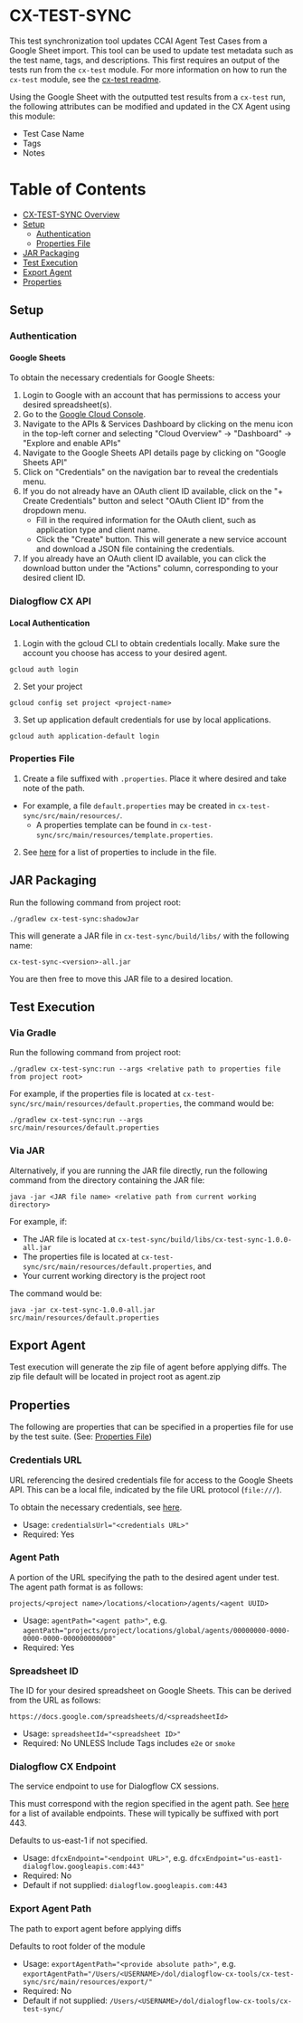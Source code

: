 # CX-TEST-SYNC
This test synchronization tool updates CCAI Agent Test Cases from a Google Sheet import. This tool can be used to update 
test metadata such as the test name, tags, and descriptions. This first requires an output of the tests run from the 
`cx-test` module. For more information on how to run the `cx-test` module, see the [cx-test readme](../cx-test/README.md).

Using the Google Sheet with the outputted test results from a `cx-test` run, the following attributes can be modified 
and updated in the CX Agent using this module:
- Test Case Name
- Tags
- Notes

# Table of Contents
- [CX-TEST-SYNC Overview](#cx-test-sync)
- [Setup](#setup)
    - [Authentication](#authentication)
    - [Properties File](#properties-file)
- [JAR Packaging](#jar-packaging)
- [Test Execution](#test-execution)
- [Export Agent](#export-agent)
- [Properties](#properties)

## Setup

### Authentication

#### Google Sheets

To obtain the necessary credentials for Google Sheets:

1. Login to Google with an account that has permissions to access your desired spreadsheet(s).
2. Go to the [Google Cloud Console](https://console.cloud.google.com/).
3. Navigate to the APIs & Services Dashboard by clicking on the menu icon in the top-left corner and selecting "Cloud Overview" -> "Dashboard" -> "Explore and enable APIs"
4. Navigate to the Google Sheets API details page by clicking on "Google Sheets API"
5. Click on "Credentials" on the navigation bar to reveal the credentials menu.
6. If you do not already have an OAuth client ID available, click on the "+ Create Credentials" button and select "OAuth Client ID" from the dropdown menu.
    - Fill in the required information for the OAuth client, such as application type and client name.
    - Click the "Create" button. This will generate a new service account and download a JSON file containing the credentials.
7. If you already have an OAuth client ID available, you can click the download button under the "Actions" column, corresponding to your desired client ID.

### Dialogflow CX API

#### Local Authentication

1. Login with the gcloud CLI to obtain credentials locally. Make sure the account you choose has access to your desired agent.
```
gcloud auth login
```

2. Set your project
```
gcloud config set project <project-name>
```

3. Set up application default credentials for use by local applications.
```
gcloud auth application-default login
```

### Properties File

1. Create a file suffixed with `.properties`. Place it where desired and take note of the path.
- For example, a file `default.properties` may be created in `cx-test-sync/src/main/resources/`.
  - A properties template can be found in `cx-test-sync/src/main/resources/template.properties`.
2. See [here](#properties) for a list of properties to include in the file.

## JAR Packaging

Run the following command from project root:

```
./gradlew cx-test-sync:shadowJar
```

This will generate a JAR file in `cx-test-sync/build/libs/` with the following name:

```
cx-test-sync-<version>-all.jar
```

You are then free to move this JAR file to a desired location.

## Test Execution

### Via Gradle

Run the following command from project root:

```
./gradlew cx-test-sync:run --args <relative path to properties file from project root>
```

For example, if the properties file is located at `cx-test-sync/src/main/resources/default.properties`, the command would be:

```
./gradlew cx-test-sync:run --args src/main/resources/default.properties
```

### Via JAR

Alternatively, if you are running the JAR file directly, run the following command from the directory containing the JAR file:

```
java -jar <JAR file name> <relative path from current working directory>
```

For example, if:
* The JAR file is located at `cx-test-sync/build/libs/cx-test-sync-1.0.0-all.jar`
* The properties file is located at `cx-test-sync/src/main/resources/default.properties`, and
* Your current working directory is the project root

The command would be:

```
java -jar cx-test-sync-1.0.0-all.jar src/main/resources/default.properties
```

## Export Agent

Test execution will generate the zip file of agent before applying diffs. The zip file default will be located in project root
as agent.zip

## Properties

The following are properties that can be specified in a properties file for use by the test suite. (See: [Properties File](#properties-file))

### Credentials URL

URL referencing the desired credentials file for access to the Google Sheets API. This can be a local file, indicated by the file URL protocol (`file:///`).

To obtain the necessary credentials, see [here](#google-sheets).

- Usage: `credentialsUrl="<credentials URL>"`
- Required: Yes

### Agent Path

A portion of the URL specifying the path to the desired agent under test. The agent path format is as follows:

```
projects/<project name>/locations/<location>/agents/<agent UUID>
```

- Usage: `agentPath="<agent path>"`, e.g. `agentPath="projects/project/locations/global/agents/00000000-0000-0000-0000-000000000000"`
- Required: Yes

### Spreadsheet ID

The ID for your desired spreadsheet on Google Sheets. This can be derived from the URL as follows:

```
https://docs.google.com/spreadsheets/d/<spreadsheetId>
```

- Usage: `spreadsheetId="<spreadsheet ID>"`
- Required: No UNLESS Include Tags includes `e2e` or `smoke`

### Dialogflow CX Endpoint

The service endpoint to use for Dialogflow CX sessions.

This must correspond with the region specified in the agent path.  See [here](https://cloud.google.com/dialogflow/cx/docs/reference/rest/v3beta1-overview#service-endpoint) for a list of available endpoints. These will typically be suffixed with port 443.

Defaults to us-east-1 if not specified.

- Usage: `dfcxEndpoint="<endpoint URL>"`, e.g. `dfcxEndpoint="us-east1-dialogflow.googleapis.com:443"`
- Required: No
- Default if not supplied: `dialogflow.googleapis.com:443`

### Export Agent Path

The path to export agent before applying diffs

Defaults to root folder of the module

- Usage: `exportAgentPath="<provide absolute path>"`, e.g. `exportAgentPath="/Users/<USERNAME>/dol/dialogflow-cx-tools/cx-test-sync/src/main/resources/export/"`
- Required: No
- Default if not supplied: `/Users/<USERNAME>/dol/dialogflow-cx-tools/cx-test-sync/`
